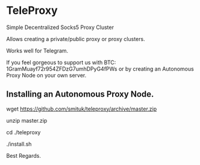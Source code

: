 # TeleProxy

Simple Decentralized Socks5 Proxy Cluster

Allows creating a private/public proxy or proxy clusters.

Works well for Telegram.

If you feel gorgeous to support us with BTC: 1GramMuayf72r954ZFDzG7umhDPyG4fPWs or by creating an Autonomous Proxy Node on your own server.

## Installing an Autonomous Proxy Node.

wget https://github.com/smituk/teleproxy/archive/master.zip

unzip master.zip

cd ./teleproxy

./install.sh



Best Regards.
